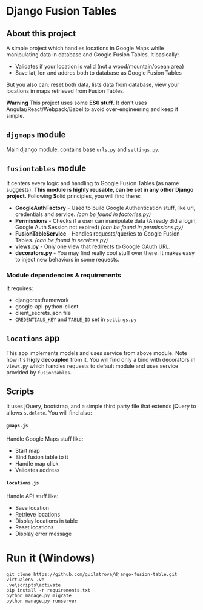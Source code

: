 # Django Fusion Tables

## About this project

A simple project which handles locations in Google Maps while manipulating data in database and Google Fusion Tables.
It basically: 

- Validates if your location is valid (not a wood/mountain/ocean area)
- Save lat, lon and addres both to database as Google Fusion Tables

But you also can: reset both data, lists data from database, view your locations in maps retrieved from Fusion Tables.

**Warning** This project uses some **ES6 stuff**. It don't uses Angular/React/Webpack/Babel to avoid over-engineering and keep it simple.

## `djgmaps` module
Main django module, contains base `urls.py` and `settings.py`.

## `fusiontables` module
It centers every logic and handling to Google Fusion Tables (as name suggests). **This module is highly reusable, can be set in any other Django project.** Following **S**olid principles, you will find there:

- **GoogleAuthFactory** - Used to build Google Authentication stuff, like url, credentials and service. _(can be found in factories.py)_
- **Permissions** - Checks if a user can manipulate data (Already did a login, Google Auth Session not expired) _(can be found in permissions.py)_
- **FusionTableService** - Handles requests/queries to Google Fusion Tables. _(can be found in services.py)_
- **views.py** - Only one view that redirects to Google OAuth URL.
- **decorators.py** - You may find really cool stuff over there. It makes easy to inject new behaviors in some requests.

### Module dependencies & requirements
It requires:
- djangorestframework
- google-api-python-client
- client_secrets.json file
- `CREDENTIALS_KEY` and `TABLE_ID` set in `settings.py`

## `locations` app

This app implements models and uses service from above module. Note how it's **higly decoupled** from it. You will find only a bind with decorators in `views.py` which handles requests to default module and uses service provided by `fusiontables`.

## Scripts

It uses jQuery, bootstrap, and a simple third party file that extends jQuery to allows `$.delete`. You will find also:

#### `gmaps.js`

Handle Google Maps stuff like:
- Start map
- Bind fusion table to it
- Handle map click
- Validates address

#### `locations.js`

Handle API stuff like:
- Save location
- Retrieve locations
- Display locations in table
- Reset locations
- Display error message

# Run it (Windows)

```
git clone https://github.com/guilatrova/django-fusion-table.git          
virtualenv .ve
.ve\scripts\activate
pip install -r requirements.txt
python manage.py migrate
python manage.py runserver
```